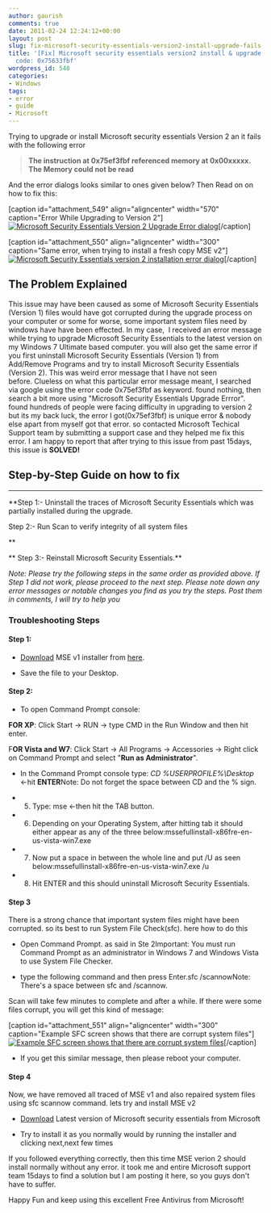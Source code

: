 ```yaml
---
author: gaurish
comments: true
date: 2011-02-24 12:24:12+00:00
layout: post
slug: fix-microsoft-security-essentials-version2-install-upgrade-fails-error-code-0x75633fbf
title: '[Fix] Microsoft security essentials version2 install & upgrade fails, Error
  code: 0x75633fbf'
wordpress_id: 548
categories:
- Windows
tags:
- error
- guide
- Microsoft
---
```


Trying to upgrade or install Microsoft security essentials Version 2 an it fails with the following error


> **The instruction at 0x75ef3fbf referenced memory at 0x00xxxxx. The Memory could not be read**


And the error dialogs looks similar to ones given below? Then Read on on how to fix this:



[caption id="attachment_549" align="aligncenter" width="570" caption="Error While Upgrading to Version 2"][![Microsoft Security Essentials Version 2 Upgrade Error dialog ](http://www.gaurishsharma.com/wp-content/uploads/2011/02/mse-v2_upgrade_error_memory_could_not_be_read.png)](http://www.gaurishsharma.com/wp-content/uploads/2011/02/mse-v2_upgrade_error_memory_could_not_be_read.png)[/caption]

[caption id="attachment_550" align="aligncenter" width="300" caption="Same error, when trying to install a fresh copy MSE v2"][![Microsoft Security Essentials version 2 installation error dialog ](http://www.gaurishsharma.com/wp-content/uploads/2011/02/mse-v2_error_memory_could_not_be_read-300x191.png)](http://www.gaurishsharma.com/wp-content/uploads/2011/02/mse-v2_error_memory_could_not_be_read.png)[/caption]




## The Problem Explained


This issue may have been caused as some of Microsoft Security Essentials (Version 1) files would have got corrupted during the upgrade process on your computer or some for worse, some important system files need by windows have have been effected. In my case,  <!-- more -->I received an error message while trying to upgrade Microsoft Security Essentials to the latest version on my Windows 7 Ultimate based computer. you will also get the same error if you first uninstall Microsoft Security Essentials (Version 1) from Add/Remove Programs and try to install Microsoft Security Essentials (Version 2). This was weird error message that I have not seen before. Clueless on what this particular error message meant, I searched via google using the error code 0x75ef3fbf as keyword. found nothing, then search a bit more using "Microsoft Security Essentials Upgrade Errror". found hundreds of people were facing difficulty in upgrading to version 2 but its my back luck, the error I got(0x75ef3fbf) is unique error & nobody else apart from myself got that error. so contacted Microsoft Techical Support team by submitting a support case and they helped me fix this error. I am happy to report that after trying to this issue from past 15days, this issue is **SOLVED!**


## Step-by-Step Guide on how to fix


** **

**Step 1:- Uninstall the traces of Microsoft Security Essentials which was partially installed during the upgrade.

Step 2:- Run Scan to verify integrity of all system files

**

** Step 3:- Reinstall Microsoft Security Essentials.**

_Note: Please try the following steps in the same order as provided above. If Step 1 did not work, please proceed to the next step. Please note down any error messages or notable changes you find as you try the steps. Post them in comments, I will try to help you_


### Troubleshooting Steps




#### **Step 1:**





	
  * [Download](http://gaurishsharma.com/downloads/mssefullinstall-x86fre-en-us-vista-win7.exe) MSE v1 installer from [here](http://gaurishsharma.com/downloads/mssefullinstall-x86fre-en-us-vista-win7.exe).

	
  * Save the file to your Desktop.




#### **Step 2:**





	
  * To open Command Prompt console: 

**FOR XP**: Click Start -> RUN -> type CMD in the Run Window and then hit enter.

F**OR Vista and W7**: Click Start -> All Programs -> Accessories -> Right click on Command Prompt and select "**Run as Administrator**".

	
  * In the Command Prompt console type: _CD %USERPROFILE%\Desktop_ <-hit **ENTER**Note: Do not forget the space between CD and the % sign.

	
  * 5. Type: mse <-then hit the TAB button.

	
  * 6. Depending on your Operating System, after hitting tab it should either appear as any of the three below:mssefullinstall-x86fre-en-us-vista-win7.exe

	
  * 7. Now put a space in between the whole line and put /U as seen below:mssefullinstall-x86fre-en-us-vista-win7.exe /u

	
  * 8. Hit ENTER and this should uninstall Microsoft Security Essentials.




#### Step 3


There is a strong chance that important system files might have been corrupted. so its best to run System File Check(sfc). here how to do this



	
  * Open Command Prompt. as said in Ste 2Important: You must run Command Prompt as an administrator in Windows 7 and Windows Vista to use System File Checker.

	
  * type the following command and then press Enter.sfc /scannowNote: There's a space between sfc and /scannow.

Scan will take few minutes to complete and after a while. If there were some files corrupt, you will get this kind of message:



[caption id="attachment_551" align="aligncenter" width="300" caption="Example SFC screen shows that there are corrupt system files"][![Example SFC screen shows that there are corrupt system files](http://www.gaurishsharma.com/wp-content/uploads/2011/02/sfc_error-300x148.jpg)](http://www.gaurishsharma.com/wp-content/uploads/2011/02/sfc_error.jpg)[/caption]
	
  * If you get this similar message, then please reboot your computer.




#### Step 4


Now, we have removed all traced of MSE v1 and also repaired system files using sfc scannow command. lets try and install MSE v2



	
  * [Download](http://www.microsoft.com/security_essentials) Latest version of Microsoft security essentials from Microsoft

	
  * Try to install it as you normally would by running the installer and clicking next,next few times


If you followed everything correctly, then this time MSE verion 2 should install normally without any error. it took me and entire Microsoft support team 15days to find a solution but I am posting it here, so you guys don't have to suffer.

Happy Fun and keep using this excellent Free Antivirus from Microsoft!
